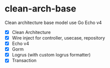 # clean-arch-base
Clean architecture base model use Go Echo v4
- [x] Clean Architecture
- [x] Wire inject for controller, usecase, repository
- [x] Echo v4
- [x] Gorm
- [x] Logrus (with custom logrus formatter)
- [x] Transaction
